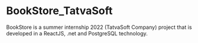 # BookStore_TatvaSoft
BookStore is a summer internship 2022 (TatvaSoft Company) project that is developed in a ReactJS, .net and PostgreSQL technology.
